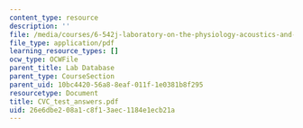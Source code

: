 ```yaml
---
content_type: resource
description: ''
file: /media/courses/6-542j-laboratory-on-the-physiology-acoustics-and-perception-of-speech-fall-2005/26e6dbe208a1c8f13aec1184e1ecb21a_CVC_test_answers.pdf
file_type: application/pdf
learning_resource_types: []
ocw_type: OCWFile
parent_title: Lab Database
parent_type: CourseSection
parent_uid: 10bc4420-56a8-8eaf-011f-1e0381b8f295
resourcetype: Document
title: CVC_test_answers.pdf
uid: 26e6dbe2-08a1-c8f1-3aec-1184e1ecb21a
---
```

